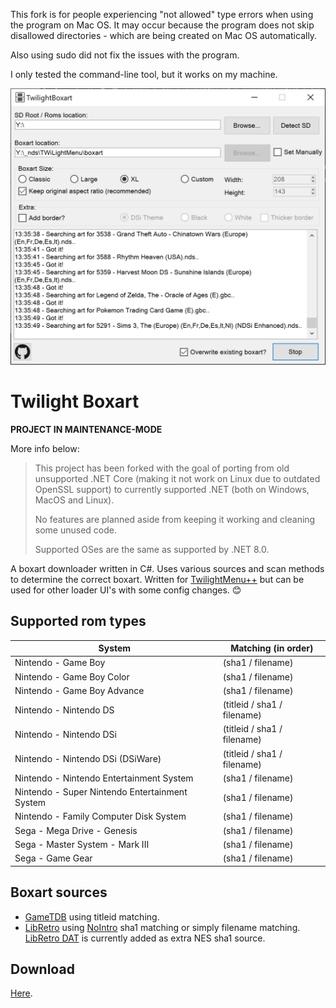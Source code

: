 This fork is for people experiencing "not allowed" type errors when using the program on Mac OS.
It may occur because the program does not skip disallowed directories - which are being created on Mac OS
automatically. 

Also using sudo did not fix the issues with the program.

I only tested the command-line tool, but it works on my machine.

﻿﻿![Screenshot](https://github.com/KirovAir/TwilightBoxart/raw/master/img/screenshot.png)

# Twilight Boxart

**PROJECT IN MAINTENANCE-MODE**

More info below:

> This project has been forked with the goal of porting from old unsupported .NET Core (making it not work on Linux due to outdated OpenSSL support) to currently supported .NET (both on Windows, MacOS and Linux).
>
> No features are planned aside from keeping it working and cleaning some unused code.
>
> Supported OSes are the same as supported by .NET 8.0.

A boxart downloader written in C#. Uses various sources and scan methods to determine the correct boxart.
Written for [TwilightMenu++](https://github.com/DS-Homebrew/TWiLightMenu) but can be used for other loader UI's with some config changes. 😊

## Supported rom types
 System | Matching (in order)
 --- | ---
 Nintendo - Game Boy | (sha1 / filename)
 Nintendo - Game Boy Color | (sha1 / filename)
 Nintendo - Game Boy Advance | (sha1 / filename)
 Nintendo - Nintendo DS | (titleid / sha1 / filename)
 Nintendo - Nintendo DSi | (titleid / sha1 / filename)
 Nintendo - Nintendo DSi (DSiWare) | (titleid / sha1 / filename)
 Nintendo - Nintendo Entertainment System | (sha1 / filename)
 Nintendo - Super Nintendo Entertainment System | (sha1 / filename)
 Nintendo - Family Computer Disk System | (sha1 / filename)
 Sega - Mega Drive - Genesis | (sha1 / filename)
 Sega - Master System - Mark III | (sha1 / filename)
 Sega - Game Gear | (sha1 / filename)

## Boxart sources
* [GameTDB](https://gametdb.com) using titleid matching.
* [LibRetro](https://github.com/libretro/libretro-thumbnails) using [NoIntro](https://datomatic.no-intro.org) sha1 matching or simply filename matching. [LibRetro DAT](https://github.com/libretro/libretro-database/tree/master/dat) is currently added as extra NES sha1 source.

## Download
[Here](https://github.com/MateusRodCosta/TwilightBoxart/releases).
